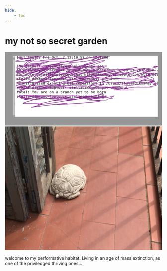 ```yaml
---
hide:
    - toc
---
```


# my not so secret garden

![](../images/home/frontpage.png)
![](../images/bootcamp/me.jpg)

welcome to my performative habitat. Living in an age of mass extinction, as one of the priviledged thriving ones...
